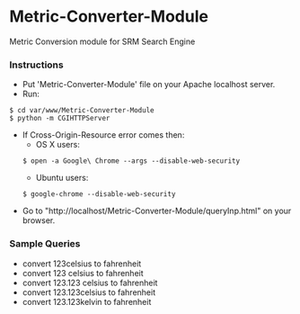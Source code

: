 # Metric-Converter-Module
Metric Conversion module for SRM Search Engine 

### Instructions
* Put 'Metric-Converter-Module' file on your Apache localhost server.
* Run:
```
$ cd var/www/Metric-Converter-Module
$ python -m CGIHTTPServer
```
* If Cross-Origin-Resource error comes then:
  - OS X users:
  ```
  $ open -a Google\ Chrome --args --disable-web-security
  ```
  - Ubuntu users:
  ```
  $ google-chrome --disable-web-security
  ```
* Go to "http://localhost/Metric-Converter-Module/queryInp.html" on your browser.

### Sample Queries
- convert 123celsius to fahrenheit
- convert 123 celsius to fahrenheit
- convert 123.123 celsius to fahrenheit
- convert 123.123celsius to fahrenheit
- convert 123.123kelvin to fahrenheit
